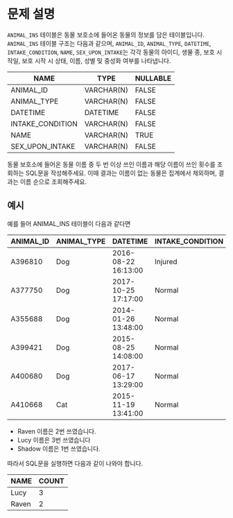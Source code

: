 # 문제 설명
`ANIMAL_INS` 테이블은 동물 보호소에 들어온 동물의 정보를 담은 테이블입니다. `ANIMAL_INS` 테이블 구조는 다음과 같으며, `ANIMAL_ID`, `ANIMAL_TYPE`, `DATETIME`, `INTAKE_CONDITION`, `NAME`, `SEX_UPON_INTAKE`는 각각 동물의 아이디, 생물 종, 보호 시작일, 보호 시작 시 상태, 이름, 성별 및 중성화 여부를 나타냅니다.

| NAME              | TYPE       | NULLABLE |
|-------------------|------------|----------|
| ANIMAL_ID         | VARCHAR(N) | FALSE    |
| ANIMAL_TYPE       | VARCHAR(N) | FALSE    |
| DATETIME          | DATETIME   | FALSE    |
| INTAKE_CONDITION  | VARCHAR(N) | FALSE    |
| NAME              | VARCHAR(N) | TRUE     |
| SEX_UPON_INTAKE   | VARCHAR(N) | FALSE    |

동물 보호소에 들어온 동물 이름 중 두 번 이상 쓰인 이름과 해당 이름이 쓰인 횟수를 조회하는 SQL문을 작성해주세요. 이때 결과는 이름이 없는 동물은 집계에서 제외하며, 결과는 이름 순으로 조회해주세요.

## 예시
예를 들어 ANIMAL_INS 테이블이 다음과 같다면

| ANIMAL_ID | ANIMAL_TYPE | DATETIME             | INTAKE_CONDITION | NAME   | SEX_UPON_INTAKE |
|-----------|-------------|----------------------|------------------|--------|-----------------|
| A396810   | Dog         | 2016-08-22 16:13:00  | Injured          | Raven  | Spayed Female   |
| A377750   | Dog         | 2017-10-25 17:17:00  | Normal           | Lucy   | Spayed Female   |
| A355688   | Dog         | 2014-01-26 13:48:00  | Normal           | Shadow | Neutered Male   |
| A399421   | Dog         | 2015-08-25 14:08:00  | Normal           | Lucy   | Spayed Female   |
| A400680   | Dog         | 2017-06-17 13:29:00  | Normal           | Lucy   | Spayed Female   |
| A410668   | Cat         | 2015-11-19 13:41:00  | Normal           | Raven  | Spayed Female   |

- Raven 이름은 2번 쓰였습니다.
- Lucy 이름은 3번 쓰였습니다
- Shadow 이름은 1번 쓰였습니다.

따라서 SQL문을 실행하면 다음과 같이 나와야 합니다.

| NAME  | COUNT |
|-------|-------|
| Lucy  | 3     |
| Raven | 2     |